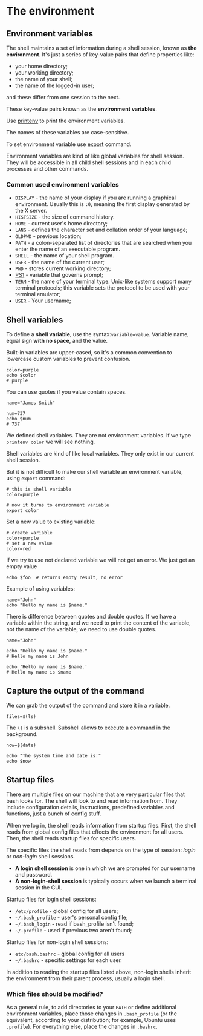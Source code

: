 # The environment

## Environment variables

The shell maintains a set of information during a shell session, known as __the
environment__. It's just a series of key-value pairs that define properties like:

- your home directory;
- your working directory;
- the name of your shell;
- the name of the logged-in user;

and these differ from one session to the next.

These key-value pairs known as the __environment variables__.

Use [printenv](/operating_systems/linux/terminal/commands/printenv.md) to print the
environment variables.

The names of these variables are case-sensitive.

To set environment variable use [export](/linux/terminal/commands/export.md) command.

Environment variables are kind of like global variables for shell session. They will be
accessible in all child shell sessions and in each child processes and other commands.

### Common used environment variables

- `DISPLAY` - the name of your display if you are running a graphical environment.
Usually this is `:0`, meaning the first display generated by the X server.
- `HISTSIZE` - the size of command history.
- `HOME` - current user's home directory;
- `LANG` - defines the character set and collation order of your language;
- `OLDPWD` - previous location;
- `PATH` - a colon-separated list of directories that are searched when you enter the
name of an executable program.
- `SHELL` - the name of your shell program.
- `USER` - the name of the current user;
- `PWD` - stores current working directory;
- [PS1](environment_variables/ps1.md) - variable that governs prompt;
- `TERM` - the name of your terminal type. Unix-like systems support many terminal
protocols; this variable sets the protocol to be used with your terminal emulator;
- `USER` - Your username;

## Shell variables

To define a __shell variable__, use the syntax:`variable=value`. Variable name, equal
sign __with no space__, and the value.

Built-in variables are upper-cased, so it's a common convention to lowercase custom
variables to prevent confusion.

```shell
color=purple
echo $color
# purple
```

You can use quotes if you value contain spaces.

```shell
name="James Smith"
```

```shell
num=737
echo $num
# 737
```

We defined shell variables. They are not environment variables. If we type
`printenv color` we will see nothing.

Shell variables are kind of like local variables. They only exist in our current shell
session.

But it is not difficult to make our shell variable an environment variable, using
`export` command:

```shell
# this is shell variable
color=purple

# now it turns to environment variable
export color
```

Set a new value to existing variable:

```shell
# create variable
color=purple
# set a new value
color=red
```

If we try to use not declared variable we will not get an error. We just get an empty
value

```shell
echo $foo  # returns empty result, no error
```

Example of using variables:

```shell
name="John"
echo "Hello my name is $name."
```

There is difference between quotes and double quotes. If we have a variable within the
string, and we need to print the content of the variable, not the name of the variable,
we need to use double quotes.

```shell
name="John"

echo "Hello my name is $name."
# Hello my name is John

echo 'Hello my name is $name.'
# Hello my name is $name
```

## Capture the output of the command

We can grab the output of the command and store it in a variable.

```shell
files=$(ls)
```

The `()` is a subshell. Subshell allows to execute a command in the background.

```shell
now=$(date)

echo "The system time and date is:"
echo $now
```

## Startup files

There are multiple files on our machine that are very particular files that bash looks
for. The shell will look to and read information from. They include configuration
details, instructions, predefined variables and functions, just a bunch of config stuff.

When we log in, the shell reads information from startup files. First, the shell reads
from global config files that effects the environment for all users. Then, the shell
reads startup files for specific users.

The specific files the shell reads from depends on the type of session: *login* or
*non-login* shell sessions.

* __A login shell session__ is one in which we are prompted for our username and
password.
* __A non-login-shell session__ is typically occurs when we launch a terminal session in
the GUI.

Startup files for login shell sessions:

- `/etc/profile` - global config for all users;
- `~/.bash_profile` - user's personal config file;
- `~/.bash_login` - read if bash_profile isn't found;
- `~/.profile` - used if previous two aren't found;

Startup files for non-login shell sessions:

- `etc/bash.bashrc` - global config for all users
- `~/.bashrc` - specific settings for each user.

In addition to reading the startup files listed above, non-login shells inherit the
environment from their parent process, usually a login shell.

### Which files should be modified?

As a general rule, to add directories to your `PATH` or define additional environment
variables, place those changes in `.bash_profile` (or the equivalent, according to your
distribution; for example, Ubuntu uses `.profile`). For everything else, place the
changes in `.bashrc`.
